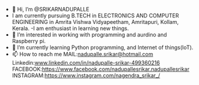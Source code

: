 - 👋 Hi, I’m @SRIKARNADUPALLE
- I am currently pursuing B.TECH in ELECTRONICS AND COMPUTER ENGINEERING in Amrita Vishwa Vidyapeetham,  Amritapuri, Kollam, Kerala.
-I am enthusiast in learning new things.
- 👀 I’m interested in working with programming and aurdino and Raspberry pi.
- 🌱 I’m currently learning Python programming, and Internet of things(IoT).
- 📫 How to reach me MAIL:nadupalle.srikar@hotmail.com
                      Linkedin:www.linkedin.com/in/nadupalle-srikar-499360216
                      FACEBOOK:https://www.facebook.com/nadupallesrikar.nadupallesrikar
                      INSTAGRAM:https://www.instagram.com/nagendra_srikar_/
                      

<!---
SRIKARNADUPALLE/SRIKARNADUPALLE is a ✨ special ✨ repository because its `README.md` (this file) appears on your GitHub profile.
You can click the Preview link to take a look at your changes.
--->
